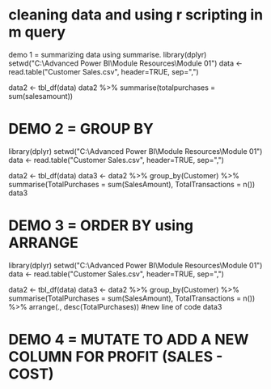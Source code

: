 # cleaning data and using r scripting in m query


demo 1 = summarizing data using summarise.
library(dplyr)
setwd("C:\\Advanced Power BI\\Module Resources\\Module 01")
data <- read.table("Customer Sales.csv", header=TRUE, sep=",")

data2 <- tbl_df(data)
data2 %>%
		summarise(totalpurchases = sum(salesamount))

		
		
# DEMO 2 = GROUP BY
library(dplyr)
setwd("C:\\Advanced Power BI\\Module Resources\\Module 01")
data <- read.table("Customer Sales.csv", header=TRUE, sep=",")

data2 <- tbl_df(data)
data3 <- data2 %>%
	group_by(Customer) %>%
	summarise(TotalPurchases = sum(SalesAmount),
			  TotalTransactions = n()) 
data3

			  
# DEMO 3 = ORDER BY using ARRANGE
library(dplyr)
setwd("C:\\Advanced Power BI\\Module Resources\\Module 01")
data <- read.table("Customer Sales.csv", header=TRUE, sep=",")

data2 <- tbl_df(data)
data3 <- data2 %>%
	group_by(Customer) %>%
	summarise(TotalPurchases = sum(SalesAmount),
			  TotalTransactions = n()) %>%
	arrange(., desc(TotalPurchases)) #new line of code
data3

# DEMO 4 = MUTATE TO ADD A NEW COLUMN FOR PROFIT (SALES - COST)
